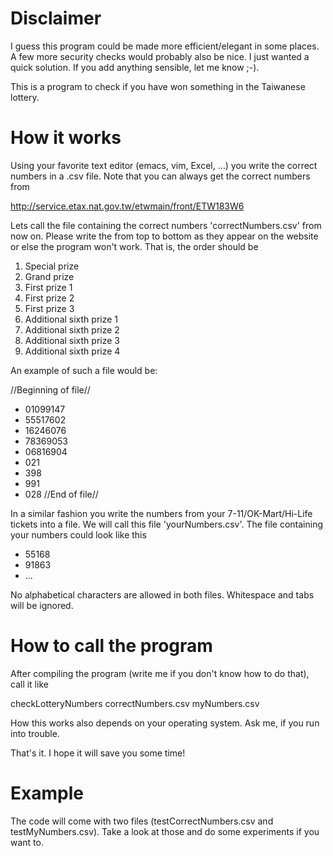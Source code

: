 # Disclaimer

I guess this program could be made more efficient/elegant in some places. A few more security checks would probably also be nice. I just wanted a quick solution. If you add anything sensible, let me know ;-).

This is a program to check if you have won something in the Taiwanese lottery.
	 	
# How it works
Using your favorite text editor (emacs, vim, Excel, …) you write the correct numbers in a .csv file. Note that you can always get the correct numbers from
	  
http://service.etax.nat.gov.tw/etwmain/front/ETW183W6

Lets call the file containing the correct numbers 'correctNumbers.csv' from now on. Please write the from top to bottom as they appear on the website or else the program won't work. That is, the order should be 
	 	  	  	   			  	  		  
1. Special prize
2. Grand prize
3. First prize 1
4. First prize 2		
5. First prize 3
6. Additional sixth prize 1
7. Additional sixth prize 2	
8. Additional sixth prize 3	
9. Additional sixth prize 4	

An example of such a file would be:

//Beginning of file//
- 01099147
- 55517602
- 16246076
- 78369053
- 06816904
- 021
- 398
- 991
- 028
//End of file//

In a similar fashion you write the numbers from your 7-11/OK-Mart/Hi-Life tickets into a file. We will call this file 'yourNumbers.csv'. The file containing your numbers could look like this	  	 

- 55168
- 91863
- ...
			
No alphabetical characters are allowed in both files. Whitespace and tabs will be ignored.


# How to call the program
	   
After compiling the program (write me if you don't know how to do that), call it like

checkLotteryNumbers correctNumbers.csv myNumbers.csv
									   
How this works also depends on your operating system. Ask me, if you run into trouble. 

That's it. I hope it will save you some time!

# Example
The code will come with two files (testCorrectNumbers.csv and testMyNumbers.csv). Take a look at those and do some experiments if you want to.
